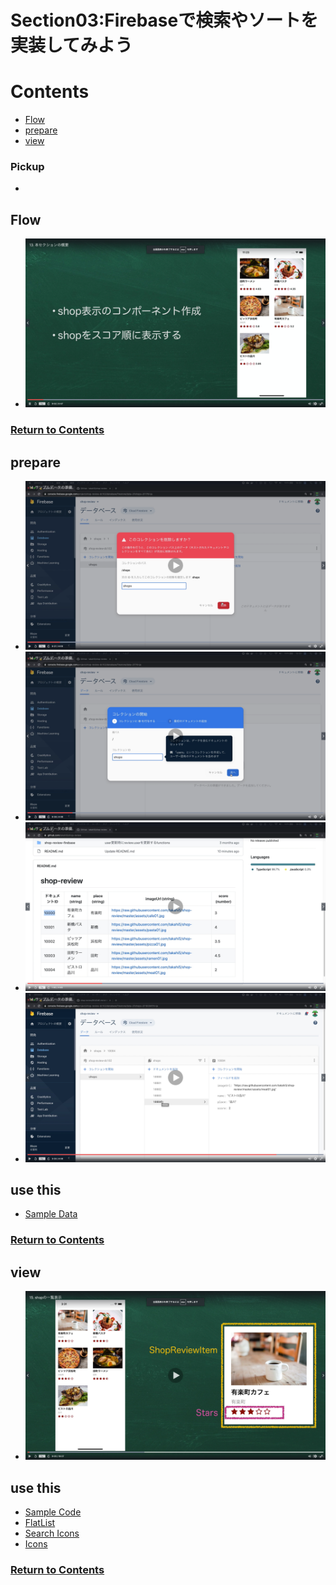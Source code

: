 # Section03:Firebaseで検索やソートを実装してみよう

<a id = "contents">

# Contents
* [Flow](#flow)
* [prepare](#prepare)
* [view](#view)

### Pickup
* 

<a id = "flow">

## Flow
* ![Image](../src/Section03/images/init001.png)

### [Return to Contents](#contents)


<a id = "prepare">

## prepare
* ![Image](../src/Section03/images/prepare001.png)
* ![Image](../src/Section03/images/prepare002.png)
* ![Image](../src/Section03/images/prepare003.png)
* ![Image](../src/Section03/images/prepare004.png)

## use this
* [Sample Data](https://github.com/takahi5/shop-review)

### [Return to Contents](#contents)


<a id = "view">

## view
* ![Image](../src/Section03/images/view001.png)

## use this
* [Sample Code](https://github.com/takahi5/shop-review/tree/sec3/shop-review-item/shop-review-app)
* [FlatList](https://reactnative.dev/docs/flatlist)
* [Search Icons](https://icons.expo.fyi/)
* [Icons](https://docs.expo.io/guides/icons/)

### [Return to Contents](#contents)






